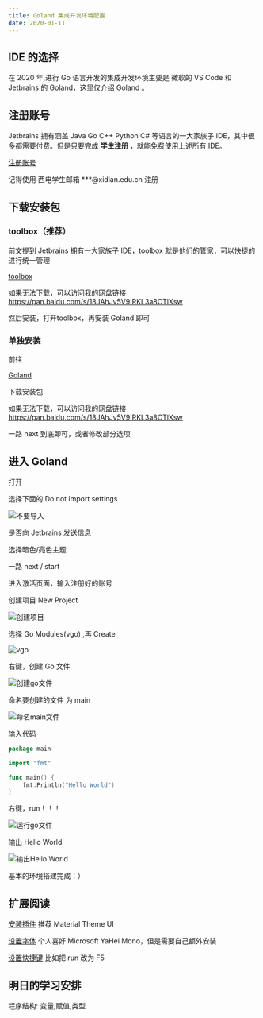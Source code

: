 ```yaml
---
title: Goland 集成开发环境配置
date: 2020-01-11
---
```


## IDE 的选择

在 2020 年,进行 Go 语言开发的集成开发环境主要是 微软的 VS Code 和 Jetbrains 的 Goland，这里仅介绍 Goland 。

## 注册账号

Jetbrains 拥有涵盖 Java Go C++ Python C# 等语言的一大家族子 IDE，其中很多都需要付费。但是只要完成 **学生注册** ，就能免费使用上述所有 IDE。

[注册账号](https://account.jetbrains.com/login)

记得使用 西电学生邮箱 ***@xidian.edu.cn 注册

## 下载安装包

### toolbox（推荐）

前文提到 Jetbrains 拥有一大家族子 IDE，toolbox 就是他们的管家，可以快捷的进行统一管理

[toolbox](https://www.jetbrains.com/toolbox-app/)

如果无法下载，可以访问我的网盘链接 <https://pan.baidu.com/s/18JAhJv5V9IRKL3a8OTlXsw>

然后安装，打开toolbox，再安装 Goland 即可

### 单独安装

前往

[Goland](https://www.jetbrains.com/go/)

下载安装包

如果无法下载，可以访问我的网盘链接 <https://pan.baidu.com/s/18JAhJv5V9IRKL3a8OTlXsw>

一路 next 到底即可，或者修改部分选项

## 进入 Goland

打开

选择下面的 Do not import settings

![不要导入](https://s2.ax1x.com/2020/01/09/lWrMdO.png)

是否向 Jetbrains 发送信息

选择暗色/亮色主题

一路 next / start

进入激活页面，输入注册好的账号

创建项目 New Project

![创建项目](https://s2.ax1x.com/2020/01/09/lWyOiD.png)

选择 Go Modules(vgo) ,再 Create

![vgo](https://s2.ax1x.com/2020/01/09/lWyzQA.png)

右键，创建 Go 文件

![创建go文件](https://s2.ax1x.com/2020/01/09/lWyqIO.png)

命名要创建的文件 为 main

![命名main文件](https://s2.ax1x.com/2020/01/09/lWyHZ6.png)

输入代码

```go
package main

import "fmt"

func main() {
    fmt.Println("Hello World")
}
```

右键，run！！！

![运行go文件](https://s2.ax1x.com/2020/01/09/lW6SsI.png)

输出 Hello World

![输出Hello World](https://s2.ax1x.com/2020/01/09/lWyvzd.png)

基本的环境搭建完成：）

## 扩展阅读

[安装插件](https://blog.csdn.net/benben_2015/article/details/78650359) 推荐 Material Theme UI

[设置字体](https://jingyan.baidu.com/article/fedf0737b31f7435ac8977de.html) 个人喜好 Microsoft YaHei Mono，但是需要自己额外安装

[设置快捷键](https://jingyan.baidu.com/article/2fb0ba4081d00c00f3ec5f4d.html) 比如把 run 改为 F5

## 明日的学习安排

程序结构: 变量,赋值,类型

